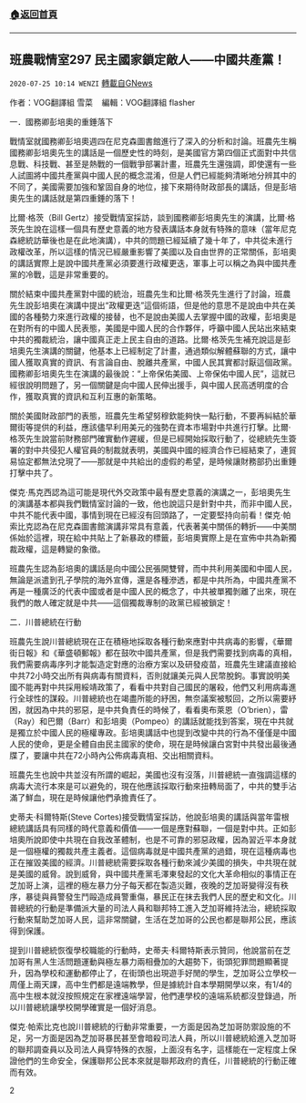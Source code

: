 ###  [:house:返回首頁](https://github.com/ourhimalayas/txt)
---

## 班農戰情室297 民主國家鎖定敵人——中國共產黨！
`2020-07-25 10:14 WENZI` [轉載自GNews](https://gnews.org/zh-hant/275928/)

作者：VOG翻譯組 雪菜    
編輯：VOG翻譯組 flasher



一．國務卿彭培奧的重錘落下

戰情室就國務卿彭培奧週四在尼克森圖書館進行了深入的分析和討論。班農先生稱國務卿彭培奧先生的講話是一個歷史性的時刻，是美國官方第四個正式面對中共信息戰、科技戰、甚至是熱戰的一個戰爭部署計畫，班農先生還強調，即使還有一些人試圖將中國共產黨與中國人民的概念混淆，但是人們已經能夠清晰地分辨其中的不同了，美國需要加強和鞏固自身的地位，接下來期待財政部長的講話，但是彭培奧先生的講話就是第四重錘的落下！

比爾·格茨（Bill Gertz）接受戰情室採訪，談到國務卿彭培奧先生的演講，比爾·格茨先生說在這樣一個具有歷史意義的地方發表講話本身就有特殊的意味（當年尼克森總統訪華後也是在此地演講），中共的問題已經延續了幾十年了，中共從未進行政權改革，所以這樣的情況已經嚴重影響了美國以及自由世界的正常關係，彭培奧的講話實際上是說中國共產黨必須要進行政權更迭，軍事上可以稱之為與中國共產黨的冷戰，這是非常重要的。

關於結束中國共產黨對中國的統治，班農先生和比爾·格茨先生進行了討論，班農先生說彭培奧在演講中提出“政權更迭”這個術語，但是他的意思不是說由中共在美國的各種勢力來進行政權的接替，也不是說由美國人去掌握中國的政權，彭培奧是在對所有的中國人民表態，美國是中國人民的合作夥伴，呼籲中國人民站出來結束中共的獨裁統治，讓中國真正走上民主自由的道路。比爾·格茨先生補充說這是彭培奧先生演講的關鍵，他基本上已經制定了計畫，通過類似解體蘇聯的方式，讓中國人獲取真實的資訊、有言論自由、脫離共產黨，中國人民其實都討厭這個政黨。國務卿彭培奧先生在演講的最後說：“上帝保佑美國、上帝保佑中國人民”，這就已經很說明問題了，另一個關鍵是向中國人民伸出援手，與中國人民高透明度的合作，獲取真實的資訊和互利互惠的新策略。

關於美國財政部門的表態，班農先生希望努穆欽能夠快一點行動，不要再糾結於華爾街等提供的利益，應該儘早利用美元的強勢在資本市場對中共進行打擊。比爾·格茨先生說當前財務部門確實動作遲緩，但是已經開始採取行動了，從總統先生簽署的對中共侵犯人權官員的制裁就表明，美國與中國的經濟合作已經結束了，連貿易協定都無法兌現了——那就是中共給出的虛假的希望，是時候讓財務部扔出重錘打擊中共了。

傑克·馬克西認為這可能是現代外交政策中最有歷史意義的演講之一，彭培奧先生的演講基本都與我們戰情室討論的一致，他也說這只是針對中共，而非中國人民，中共不能代表中國，事情到現在已經沒有回頭路了，一定要堅持向前看！傑克·帕索比克認為在尼克森圖書館演講非常具有意義，代表著美中關係的轉折——中美關係始於這裡，現在給中共貼上了新暴政的標籤，彭培奧實際上是在宣佈中共為新獨裁政權，這是轉變的象徵。

班農先生認為彭培奧的講話是向中國公民張開雙臂，而中共利用美國和中國人民，無論是派遣到孔子學院的海外宣傳，還是各種滲透，都是中共所為，中國共產黨不再是一種廣泛的代表中國或者是中國人民的概念了，中共被單獨剝離了出來，現在我們的敵人確定就是中共——這個獨裁專制的政黨已經被鎖定！

二．川普總統在行動

班農先生說川普總統現在正在積極地採取各種行動來應對中共病毒的影響，《華爾街日報》和《華盛頓郵報》都在鼓吹中國共產黨，但是我們需要找到病毒的真相，我們需要病毒序列才能製造定對應的治療方案以及研發疫苗，班農先生建議直接給中共72小時交出所有與病毒有關資料，否則就讓美元與人民幣脫鉤。事實說明美國不能再對中共採用綏靖政策了，看看中共對自己國民的屠殺，他們又利用病毒進行全球性的謀殺。川普總統也在竭盡所能的紓困，無奈議案被駁回，之所以需要紓困，就因為中共的邪惡，是中共負責任的時候了，看看奧布萊恩（O’brien），雷（Ray）和巴爾（Barr）和彭培奧（Pompeo）的講話就能找到答案，現在中共就是獨立於中國人民的極權專政。彭培奧講話中也提到改變中共的行為不僅僅是中國人民的使命，更是全體自由民主國家的使命，現在是時候讓白宮對中共發出最後通牒了，要讓中共在72小時內公佈病毒真相、交出相關資料。

班農先生也說中共並沒有所謂的崛起，美國也沒有沒落，川普總統一直強調這樣的病毒大流行本來是可以避免的，現在他應該採取行動來扭轉局面了，中共的雙手沾滿了鮮血，現在是時候讓他們承擔責任了。

史蒂夫·科爾特斯(Steve Cortes)接受戰情室採訪，他說彭培奧的講話與當年雷根總統講話具有同樣的時代意義和價值——一個是應對蘇聯，一個是對中共。正如彭培奧所說即使中共現在自我改革體制，也是不可靠的邪惡政權，因為習近平本身就是一個極權的獨裁共產主義者。這個病毒就是中國共產黨的過錯，現在這種病毒也正在摧毀美國的經濟。川普總統需要採取各種行動來減少美國的損失，中共現在就是美國的威脅。說到威脅，與中國共產黨毛澤東發起的文化大革命相似的事情正在芝加哥上演，這裡的極左暴力分子每天都在製造災難，夜晚的芝加哥變得沒有秩序，暴徒與員警發生鬥毆造成員警重傷，暴民正在抹去我們人民的歷史和文化。川普總統的行動是準備派大量的司法人員和聯邦特工進入芝加哥維持法治，總統採取行動來幫助芝加哥人民，這非常關鍵，生活在芝加哥的公民也都是聯邦公民，應該得到保護。

提到川普總統恢復學校職能的行動時，史蒂夫·科爾特斯表示贊同，他說當前在芝加哥有黑人生活問題運動與極左暴力兩相疊加的大趨勢下，街頭犯罪問題顯著提升，因為學校和運動都停止了，在街頭也出現遊手好閒的學生，芝加哥公立學校一周僅上兩天課，高中生們都是遠端教學，但是據統計自本學期開學以來，有1/4的高中生根本就沒按照規定在家裡遠端學習，他們連學校的遠端系統都沒登錄過，所以川普總統讓學校開學確實是一個好消息。

傑克·帕索比克也說川普總統的行動非常重要，一方面是因為芝加哥防禦設施的不足，另一方面是因為芝加哥暴民甚至會暗殺司法人員，所以川普總統給進入芝加哥的聯邦調查員以及司法人員穿特殊的衣服，上面沒有名字，這樣能在一定程度上保證他們的生命安全，保護聯邦公民本來就是聯邦政府的責任，川普總統的行動正確而有效。

2

